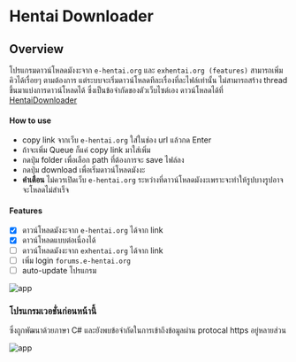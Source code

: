 # Hentai Downloader
## Overview
โปรแกรมดาวน์โหลดมังงะจาก `e-hentai.org` และ `exhentai.org (features)` สามารถเพิ่มคิวได้เรื่อยๆ ตามต้องการ แต่ระบบจะเริ่มดาวน์โหลดทีละเรื่องที่ละไฟล์เท่านั้น ไม่สามารถสร้าง thread ขึ้นมาแบ่งการดาวน์โหลดได้ ซึ่งเป็นข้อจำกัดของตัวเว็บไซต์เอง ดาวน์โหลดได้ที่ [HentaiDownloader](https://github.com/unhax/ghentai-downloader/releases)

#### How to use
- copy link จากเว็บ `e-hentai.org` ใส่ในช่อง url แล้วกด Enter
- ถ้าจะเพิ่ม Queue ก็แค่ copy link มาใส่เพิ่ม
- กดปุ่ม folder เพื่อเลือก path ที่ต้องการจะ save ไฟล์ลง 
- กดปุ่ม download เพื่อเริ่มดาวน์โหลดมังงะ
- **คำเตือน** ไม่ควรเปิดเว็บ `e-hentai.org` ระหว่างที่ดาวน์โหลดมังงะเพราะจะทำให้รูปบางรูปอาจจะโหลดไม่สำเร็จ

#### Features
- [x] ดาวน์โหลดมังงะจาก `e-hentai.org` ได้จาก link
- [x] ดาวน์โหลดแบบต่อเนื่องได้
- [ ] ดาวน์โหลดมังงะจาก `exhentai.org` ได้จาก link
- [ ] เพิ่ม login `forums.e-hentai.org`
- [ ] auto-update โปรแกรม

![app][app-items]

### โปรแกรมเวอชั่นก่อนหน้านี้
ซึ่งถูกพัฒนาด้วยภาษา C# และยังพบข้อจำกัดในการเข้าถึงข้อมูลผ่าน protocal https อยู่หลายส่วน

![app][app-c#]

[app-c#]: https://raw.githubusercontent.com/unhax/ghentai-downloader/master/docs/sample-app.jpg
[app-items]: https://raw.githubusercontent.com/unhax/ghentai-downloader/master/docs/app-items.png
